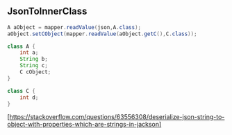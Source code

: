 ## JsonToInnerClass

```java
A aObject = mapper.readValue(json,A.class);
aObject.setCObject(mapper.readValue(aObject.getC(),C.class));

class A {
    int a;
    String b;
    String c;
    C cObject;
}

class C {
    int d;
}
```

[https://stackoverflow.com/questions/63556308/deserialize-json-string-to-object-with-properties-which-are-strings-in-jackson]
